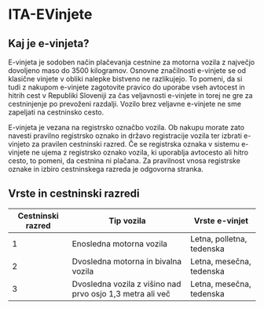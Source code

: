 # ITA-EVinjete

## Kaj je e-vinjeta?
  E-vinjeta je sodoben način plačevanja cestnine za motorna vozila z največjo dovoljeno maso do 3500 kilogramov. Osnovne značilnosti e-vinjete se od klasične vinjete v obliki nalepke bistveno ne razlikujejo. To pomeni, da si tudi z nakupom e-vinjete zagotovite pravico do uporabe vseh avtocest in hitrih cest v Republiki Sloveniji za čas veljavnosti e-vinjete in torej ne gre za cestninjenje po prevoženi razdalji. Vozilo brez veljavne e-vinjete ne sme zapeljati na cestninsko cesto.

  E-vinjeta je vezana na registrsko označbo vozila. Ob nakupu morate zato navesti pravilno registrsko oznako in državo registracije vozila ter izbrati e-vinjeto za pravilen cestninski razred. Če se registrska oznaka v sistemu e-vinjete ne ujema z registrsko oznako vozila, ki uporablja avtocesto ali hitro cesto, to pomeni, da cestnina ni plačana. Za pravilnost vnosa registrske oznake in izbiro cestninskega razreda je odgovorna stranka.
  
 ## Vrste in cestninski razredi
 Cestninski razred | Tip vozila | Vrste e-vinjet |
 ------------ | ------------- | ------------- |
 1 | Enosledna motorna vozila | Letna, polletna, tedenska |
 2 | Dvosledna motorna in bivalna vozila | Letna, mesečna, tedenska
 3 | Dvosledna vozila z višino nad prvo osjo 1,3 metra ali več | Letna, mesečna, tedenska

